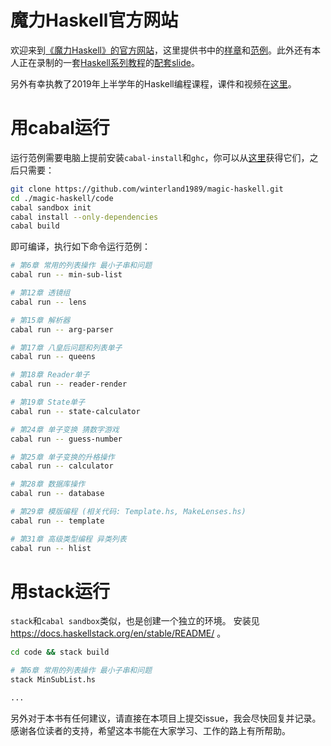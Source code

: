 魔力Haskell官方网站
===================

欢迎来到[《魔力Haskell》的官方网站](http://magic-haskell.com/)，这里提供书中的[样章](https://github.com/winterland1989/magic-haskell/tree/gh-pages/demo)和[范例](https://github.com/winterland1989/magic-haskell/tree/gh-pages/code)。此外还有本人正在录制的一套[Haskell系列教程](http://www.iqiyi.com/w_19ruf9y619.html)的[配套slide](https://github.com/winterland1989/magic-haskell/tree/gh-pages/haskell%E7%B3%BB%E5%88%97%E6%95%99%E7%A8%8B%40didiFP)。

另外有幸执教了2019年上半学年的Haskell编程课程，课件和视频在[这里](https://github.com/winterland1989/magic-haskell/tree/gh-pages/%E6%B8%85%E5%8D%8E2019Haskell%E8%AF%BE%E7%A8%8B)。

# 用cabal运行

运行范例需要电脑上提前安装`cabal-install`和`ghc`，你可以从[这里](https://www.haskell.org/downloads)获得它们，之后只需要：

```bash
git clone https://github.com/winterland1989/magic-haskell.git
cd ./magic-haskell/code
cabal sandbox init
cabal install --only-dependencies
cabal build
```

即可编译，执行如下命令运行范例：

```bash
# 第6章 常用的列表操作 最小子串和问题
cabal run -- min-sub-list

# 第12章 透镜组
cabal run -- lens

# 第15章 解析器
cabal run -- arg-parser

# 第17章 八皇后问题和列表单子
cabal run -- queens

# 第18章 Reader单子
cabal run -- reader-render

# 第19章 State单子
cabal run -- state-calculator

# 第24章 单子变换 猜数字游戏
cabal run -- guess-number

# 第25章 单子变换的升格操作
cabal run -- calculator

# 第28章 数据库操作
cabal run -- database

# 第29章 模版编程 (相关代码: Template.hs, MakeLenses.hs)
cabal run -- template

# 第31章 高级类型编程 异类列表
cabal run -- hlist
```

# 用stack运行
`stack`和`cabal sandbox`类似，也是创建一个独立的环境。 安装见 https://docs.haskellstack.org/en/stable/README/ 。

```bash
cd code && stack build

# 第6章 常用的列表操作 最小子串和问题
stack MinSubList.hs

...
```

另外对于本书有任何建议，请直接在本项目上提交issue，我会尽快回复并记录。感谢各位读者的支持，希望这本书能在大家学习、工作的路上有所帮助。
